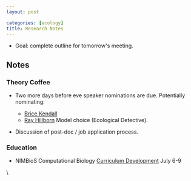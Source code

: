 ```yaml
---
layout: post

categories: [ecology]
title: Research Notes 
---
```



-   Goal: complete outline for tomorrow's meeting.

Notes
-----

### Theory Coffee

-   Two more days before eve speaker nominations are due. Potentially
    nominating:
    -   [Brice
        Kendall](http://www.fish.washington.edu/people/rayh/ "http://www.fish.washington.edu/people/rayh/")
    -   [Ray
        Hillborn](http://www.fish.washington.edu/people/rayh/ "http://www.fish.washington.edu/people/rayh/")
        Model choice (Ecological Detective).

-   Discussion of post-doc / job application process.

### Education

-   NIMBioS Computational Biology [Curriculum
    Development](http://www.nimbios.org/tutorials/TT_curriculum "http://www.nimbios.org/tutorials/TT_curriculum")
    July 6-9

\

